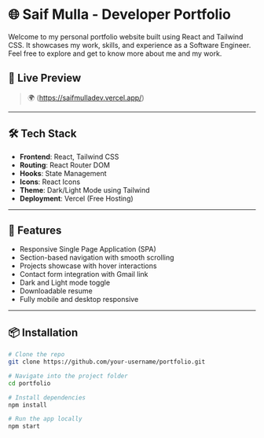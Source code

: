 # 🌐 Saif Mulla - Developer Portfolio

Welcome to my personal portfolio website built using React and Tailwind CSS. It showcases my work, skills, and experience as a Software Engineer. Feel free to explore and get to know more about me and my work.

## 🔗 Live Preview
> 🌍 (https://saifmulladev.vercel.app/)

---

## 🛠 Tech Stack

- **Frontend**: React, Tailwind CSS
- **Routing**: React Router DOM
- **Hooks**: State Management
- **Icons**: React Icons
- **Theme**: Dark/Light Mode using Tailwind
- **Deployment**: Vercel (Free Hosting)

---

## 📁 Features

- Responsive Single Page Application (SPA)
- Section-based navigation with smooth scrolling
- Projects showcase with hover interactions
- Contact form integration with Gmail link
- Dark and Light mode toggle
- Downloadable resume
- Fully mobile and desktop responsive

---

## 📦 Installation

```bash
# Clone the repo
git clone https://github.com/your-username/portfolio.git

# Navigate into the project folder
cd portfolio

# Install dependencies
npm install

# Run the app locally
npm start
